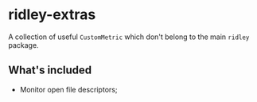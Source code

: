 # ridley-extras

A collection of useful `CustomMetric` which don't belong to the main `ridley` package.

## What's included

* Monitor open file descriptors;
